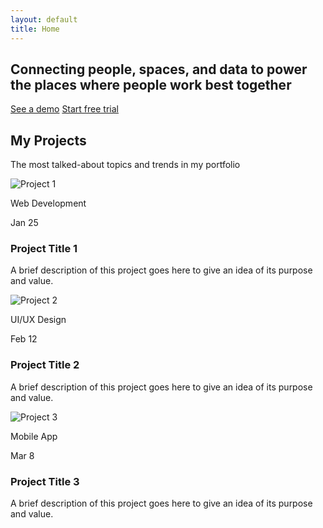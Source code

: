 ```yaml
---
layout: default
title: Home
---
```


<section class="hero">
  <h1>Connecting people, spaces, and data to power the places where people work best together</h1>
  <div class="cta-buttons">
    <a href="#" class="btn btn-primary">See a demo</a>
    <a href="#" class="btn btn-secondary">Start free trial</a>
  </div>
</section>

<section class="projects">
  <div class="container">
    <h2>My Projects</h2>
    <p class="section-subtitle">The most talked-about topics and trends in my portfolio</p>
    <div class="project-cards">
      <!-- Project 1 -->
      <div class="project-card">
        <img src="/assets/images/project-placeholder-1.jpg" alt="Project 1">
        <div class="card-content">
          <p class="category">Web Development</p>
          <p class="date">Jan 25</p>
          <h3>Project Title 1</h3>
          <p>A brief description of this project goes here to give an idea of its purpose and value.</p>
        </div>
      </div>
      <!-- Project 2 -->
      <div class="project-card">
        <img src="/assets/images/project-placeholder-2.jpg" alt="Project 2">
        <div class="card-content">
          <p class="category">UI/UX Design</p>
          <p class="date">Feb 12</p>
          <h3>Project Title 2</h3>
          <p>A brief description of this project goes here to give an idea of its purpose and value.</p>
        </div>
      </div>
      <!-- Project 3 -->
      <div class="project-card">
        <img src="/assets/images/project-placeholder-3.jpg" alt="Project 3">
        <div class="card-content">
          <p class="category">Mobile App</p>
          <p class="date">Mar 8</p>
          <h3>Project Title 3</h3>
          <p>A brief description of this project goes here to give an idea of its purpose and value.</p>
        </div>
      </div>
    </div>
  </div>
</section>



